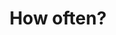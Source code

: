 ---
title: "How often?"
layout: revealjs
description: "This description is included within meta-tags"
goal: ""
why:
  - Explanation 1
  - Explanation 2
  - Explanation 3
principles:
ppitfalls:
standardtime: 700

content:
  - center: "always"
    translate: "sempre"
  - center: "never"
    translate: "nunca"
  - center: "sometimes"
    translate: "às vezes"
  - center: "usually"
    translate: "geralmente"
---